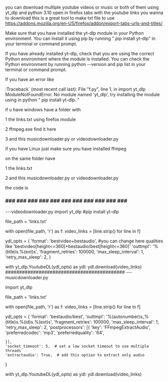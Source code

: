 you can download multiple youtube videos or music or both of them using yt_dlp and python 3.10
open in firefox tabs with the youtube links you wanna to download
this is a great tool to make txt file to use  https://addons.mozilla.org/en-US/firefox/addon/export-tabs-urls-and-titles/

Make sure that you have installed the yt-dlp module in your Python environment. You can install it using pip by running      " pip install yt-dlp" in your terminal or command prompt.

If you have already installed yt-dlp, check that you are using the correct Python environment where the module is installed. You can check the Python environment by running python --version and pip list in your terminal or command prompt.

If you have  an error like 

:Traceback` (most recent call last):   File "f.py", line 1, in <module>     import yt_dlp ModuleNotFoundError: No module named 'yt_dlp', try installing the module using in python " pip install yt-dlp. "


if u have windows have a folder with 

1 the links.txt using firefox module

2 ffmpeg.exe find it here

3 and this musicdownloader.py or videodownloader.py 

if you have Linux just make sure you have installed ffmpeg 

on the same folder have

1 the links.txt

2 and this musicdownloader.py or videodownloader.py 



the code is
### ### ### ### ### ### ### ### ### ### ### ### ### 
---videodownloader.py 
import yt_dlp #pip install yt-dlp

file_path = 'links.txt'

with open(file_path, 'r') as f:
    video_links = [line.strip() for line in f]

ydl_opts = {
    'format': 'bestvideo+bestaudio', #you can change here qualities like  'bestvideo[height<=360]+bestaudio/best[height<=360]' 
    'outtmpl': '%(title)s.%(ext)s',
    'fragment_retries': 100000,
    'max_sleep_interval': 1,
    'retry_max_sleep': 2,
}


with yt_dlp.YoutubeDL(ydl_opts) as ydl:
    ydl.download(video_links)
###########################################
---musicdownloader.py

import yt_dlp

file_path = 'links.txt'

with open(file_path, 'r') as f:
    video_links = [line.strip() for line in f]

ydl_opts = {
    'format': 'bestaudio/best',
    'outtmpl': '%(autonumber)s_%(title)s.%(id)s.%(ext)s',
    'fragment_retries': 100000,
    'max_sleep_interval': 1,
    'retry_max_sleep': 2,
    'postprocessors': [{
        'key': 'FFmpegExtractAudio',
        'preferredcodec': 'mp3',
        'preferredquality': '64',

    }],
    'socket_timeout': 5,  # set a low socket timeout to use multiple threads
    'extractaudio': True,  # add this option to extract only audio 
}

with yt_dlp.YoutubeDL(ydl_opts) as ydl:
    ydl.download(video_links)
